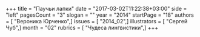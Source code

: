 +++
title = "Паучьи лапки"
date = "2017-03-02T11:22:38+03:00"
side = "left"
pagesCount = "3"
slogan = ""
year = "2014"
startPage = "18"
authors = [ "Вероника Юрченко",]
issues = [ "2014_02",]
illustrators = [ "Сергей Чуб",]
month = "02"
rubrics = [ "Чудеса лингвистики",]
+++
